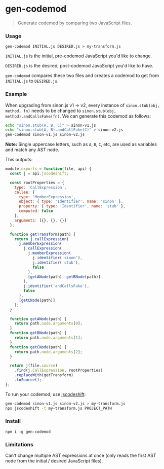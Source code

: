 # gen-codemod
> Generate codemod by comparing two JavaScript files.

### Usage
`gen-codemod INITIAL.js DESIRED.js > my-transform.js`

`INITIAL.js` is the initial, pre-codemod JavaScript you'd like to change.

`DESIRED.js` is the desired, post-codemod JavaScript you'd like to have.

`gen-codemod` compares these two files and creates a codemod to get from `INITIAL.js` to `DESIRED.js`.

### Example

When upgrading from sinon.js v1 -> v2, every instance of `sinon.stub(obj, method, fn)` needs to be changed to `sinon.stub(obj, method).andCallsFake(fn)`. We can generate this codemod as follows:

```sh
echo "sinon.stub(A, B, C)" > sinon-v1.js
echo "sinon.stub(A, B).andCallFake(C)" > sinon-v2.js
gen-codemod sinon-v1.js sinon-v2.js
```
**Note:** Single uppercase letters, such as `A`, `B`, `C`, etc, are used as variables and match any AST node.

This outputs:
```js
module.exports = function(file, api) {
  const j = api.jscodeshift;

  const rootProperties = {
    type: 'CallExpression',
    callee: {
      type: 'MemberExpression',
      object: { type: 'Identifier', name: 'sinon' },
      property: { type: 'Identifier', name: 'stub' },
      computed: false
    },
    arguments: [{}, {}, {}]
  };

  function getTransform(path) {
    return j.callExpression(
      j.memberExpression(
        j.callExpression(
          j.memberExpression(
            j.identifier('sinon'),
            j.identifier('stub'),
            false
          ),
          [getANode(path), getBNode(path)]
        ),
        j.identifier('andCallsFake'),
        false
      ),
      [getCNode(path)]
    );
  }

  function getANode(path) {
    return path.node.arguments[0];
  }
  function getBNode(path) {
    return path.node.arguments[1];
  }
  function getCNode(path) {
    return path.node.arguments[2];
  }

  return j(file.source)
    .find(j.CallExpression, rootProperties)
    .replaceWith(getTransform)
    .toSource();
};
```

To run your codemod, use [jscodeshift](https://github.com/facebook/jscodeshift):

```sh
gen-codemod sinon-v1.js sinon-v2.js > my-transform.js
npx jscodeshift -t my-transform.js PROJECT_PATH
```

### Install
`npm i -g gen-codemod`

### Limitations
Can't change multiple AST expressions at once (only reads the first AST node from the initial / desired JavaScript files).
